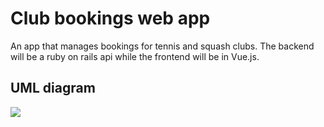 # Club bookings web app

An app that manages bookings for tennis and squash clubs. The backend will be a ruby on rails api while the frontend will be in Vue.js.

## UML diagram

 <img src="http://i67.tinypic.com/2liwktl.jpg" />



